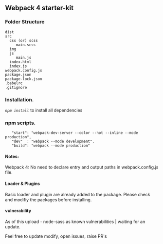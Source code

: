 ## Webpack 4 starter-kit


### Folder Structure
```
dist
src
  css (or) scss
     main.scss
  img
  js
     main.js
  index.html
  index.js
webpack.config.js
package.json
package-lock.json
.babelrc
.gitignore
```



### Installation.

*` npm install `* to install all dependencies
 
 
 
### npm scripts.
 ```
    "start": "webpack-dev-server --color --hot --inline --mode production",
    "dev"  : "webpack --mode development",
    "build": "webpack --mode production"
```


#### Notes:


Webpack 4: No need to declare entry and output paths in webpack.config.js file.

#### Loader & Plugins

Basic loader and plugin are already added to the package. Please check and modifiy the packages before installing.


#### vulnerability
As of this upload - node-sass as known vulnerabilities | waiting for an update.

Feel free to update modify, open issues, raise PR's
